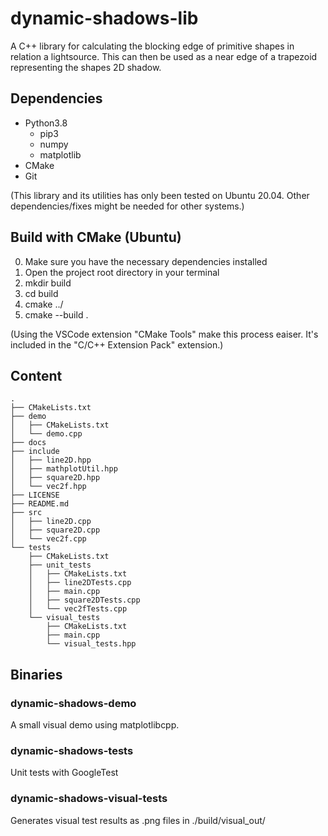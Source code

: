 # dynamic-shadows-lib
A C++ library for calculating the blocking edge of primitive shapes in relation a lightsource. This can then be used as a near edge of a trapezoid representing the shapes 2D shadow.

## Dependencies
- Python3.8
  - pip3
  - numpy
  - matplotlib
- CMake
- Git

(This library and its utilities has only been tested on Ubuntu 20.04. Other dependencies/fixes might be needed for other systems.)

## Build with CMake (Ubuntu)
0. Make sure you have the necessary dependencies installed
1. Open the project root directory in your terminal
2. mkdir build
3. cd build
4. cmake ../
5. cmake --build .

(Using the VSCode extension "CMake Tools" make this process eaiser. It's included in the "C/C++ Extension Pack" extension.)

## Content

```
.
├── CMakeLists.txt
├── demo
│   ├── CMakeLists.txt
│   └── demo.cpp
├── docs
├── include
│   ├── line2D.hpp
│   ├── mathplotUtil.hpp
│   ├── square2D.hpp
│   └── vec2f.hpp
├── LICENSE
├── README.md
├── src
│   ├── line2D.cpp
│   ├── square2D.cpp
│   └── vec2f.cpp
└── tests
    ├── CMakeLists.txt
    ├── unit_tests
    │   ├── CMakeLists.txt
    │   ├── line2DTests.cpp
    │   ├── main.cpp
    │   ├── square2DTests.cpp
    │   └── vec2fTests.cpp
    └── visual_tests
        ├── CMakeLists.txt
        ├── main.cpp
        └── visual_tests.hpp
```

## Binaries

### dynamic-shadows-demo
  A small visual demo using matplotlibcpp.
  
### dynamic-shadows-tests
  Unit tests with GoogleTest

### dynamic-shadows-visual-tests
  Generates visual test results as .png files in ./build/visual_out/
